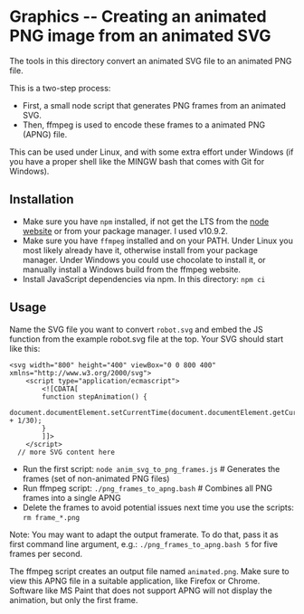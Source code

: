 # Graphics -- Creating an animated PNG image from an animated SVG


The tools in this directory convert an animated SVG file to an animated PNG file.

This is a two-step process:

* First, a small node script that generates PNG frames from an animated SVG.
* Then, ffmpeg is used to encode these frames to a animated PNG (APNG) file.

This can be used under Linux, and with some extra effort under Windows (if you have a proper shell like the MINGW bash that comes with Git for Windows).

## Installation

* Make sure you have `npm` installed, if not get the LTS from the [node website](https://nodejs.org/) or from your package manager. I used v10.9.2.
* Make sure you have `ffmpeg` installed and on your PATH. Under Linux you most likely already have it, otherwise install from your package manager. Under Windows you could use chocolate to install it, or manually install a Windows build from the ffmpeg website.
* Install JavaScript dependencies via npm. In this directory: ```npm ci```

## Usage

Name the SVG file you want to convert `robot.svg` and embed the JS function from the example robot.svg file at the top. Your SVG should start like this:

```
<svg width="800" height="400" viewBox="0 0 800 400" xmlns="http://www.w3.org/2000/svg">
    <script type="application/ecmascript">
        <![CDATA[
        function stepAnimation() {
            document.documentElement.setCurrentTime(document.documentElement.getCurrentTime() + 1/30);
        }
        ]]>
    </script>
  // more SVG content here
```

* Run the first script: ```node anim_svg_to_png_frames.js``` # Generates the frames (set of non-animated PNG files)
* Run ffmpeg script: ```./png_frames_to_apng.bash```         # Combines all PNG frames into a single APNG
* Delete the frames to avoid potential issues next time you use the scripts: ```rm frame_*.png```

Note: You may want to adapt the output framerate. To do that, pass it as first command line argument, e.g.: ```./png_frames_to_apng.bash 5``` for five frames per second.

The ffmpeg script creates an output file named `animated.png`. Make sure to view this APNG file in a suitable application, like Firefox or Chrome. Software like MS Paint that does not support APNG will not display the animation, but only the first frame.
